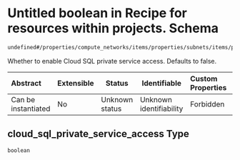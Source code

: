 # Untitled boolean in Recipe for resources within projects. Schema

```txt
undefined#/properties/compute_networks/items/properties/subnets/items/properties/cloud_sql_private_service_access
```

Whether to enable Cloud SQL private service access. Defaults to false.


| Abstract            | Extensible | Status         | Identifiable            | Custom Properties | Additional Properties | Access Restrictions | Defined In                                                              |
| :------------------ | ---------- | -------------- | ----------------------- | :---------------- | --------------------- | ------------------- | ----------------------------------------------------------------------- |
| Can be instantiated | No         | Unknown status | Unknown identifiability | Forbidden         | Allowed               | none                | [resources.schema.json\*](resources.schema.json "open original schema") |

## cloud_sql_private_service_access Type

`boolean`
